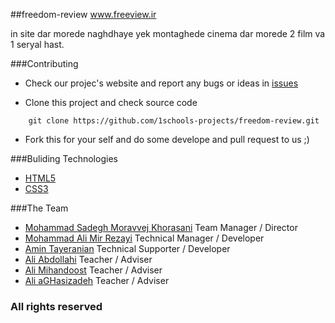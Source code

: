 ##freedom-review
www.freeview.ir

in site dar morede naghdhaye yek montaghede cinema dar morede 2 film va 1 seryal hast.


###Contributing

* Check our projec's website and report any bugs or ideas in [issues](https://github.com/1schools-projects/freedom-review/issues)

* Clone this project and check source code
```
    git clone https://github.com/1schools-projects/freedom-review.git
```

* Fork this for your self and do some develope and pull request to us ;)


###Buliding Technologies
* [HTML5](http://http://en.wikipedia.org/wiki/Html5)
* [CSS3](http://http://en.wikipedia.org/wiki/CSS3#CSS_3)



###The Team
* [Mohammad Sadegh Moravvej Khorasani](http://github.com/sadegh-n9) Team Manager / Director
* [Mohammad Ali Mir Rezayi](https://github.com/MAMir) Technical Manager / Developer
* [Amin Tayeranian](https://github.com/amintm) Technical Supporter / Developer
* [Ali Abdollahi](https://github.com/aliab) Teacher / Adviser
* [Ali Mihandoost](https://github.com/AliMD) Teacher / Adviser
* [Ali aGHasizadeh](https://github.com/AliGH) Teacher / Adviser

### All rights reserved ###

